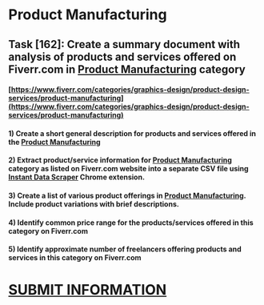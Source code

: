 # Product Manufacturing
## Task [162]: Create a summary document with analysis of products and services offered on Fiverr.com in [Product Manufacturing](https://www.fiverr.com/categories/graphics-design/product-design-services/product-manufacturing) category
#### [https://www.fiverr.com/categories/graphics-design/product-design-services/product-manufacturing](https://www.fiverr.com/categories/graphics-design/product-design-services/product-manufacturing)
#### 1) Create a short general description for products and services offered in the [Product Manufacturing](https://www.fiverr.com/categories/graphics-design/product-design-services/product-manufacturing)
#### 2) Extract product/service information for [Product Manufacturing](https://www.fiverr.com/categories/graphics-design/product-design-services/product-manufacturing) category as listed on Fiverr.com website into a separate CSV file using [Instant Data Scraper](https://chrome.google.com/webstore/detail/instant-data-scraper/ofaokhiedipichpaobibbnahnkdoiiah) Chrome extension.
#### 3) Create a list of various product offerings in [Product Manufacturing](https://www.fiverr.com/categories/graphics-design/product-design-services/product-manufacturing). Include product variations with brief descriptions.
#### 4) Identify common price range for the products/services offered in this category on Fiverr.com
#### 5) Identify approximate number of freelancers offering products and services in this category on Fiverr.com

# [SUBMIT INFORMATION](https://forms.office.com/r/8AEKjkLxKG)
